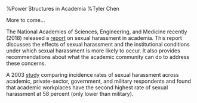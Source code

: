 %Power Structures in Academia
%Tyler Chen

More to come...
        
The National Academies of Sciences, Engineering, and Medicine recently (2018) released a [report](https://doi.org/10.17226/24994) on sexual harassment in academia. This report discusses the effects of sexual harassment and the institutional conditions under which sexual harassment is more likely to occur. It also provides recommendations about what the academic community can do to address these concerns.
        
A 2003 [study](https://doi.org/10.1111/j.1744-6570.2003.tb00752.x) comparing incidence rates of sexual harassment across academic, private-sector, government, and military respondents and found that academic workplaces have the second highest rate of sexual harassment at 58 percent (only lower than military).
